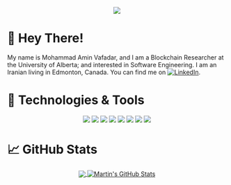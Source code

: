 <p align="center">
  <img src="https://github.com/mavafadar/mavafadar/blob/main/header.gif" />
</p>

# :wave: Hey There!

My name is Mohammad Amin Vafadar, and I am a Blockchain Researcher at the University of Alberta; and interested in Software Engineering. I am an Iranian living in Edmonton, Canada. You can find me on [![LinkedIn][1.1]][1].

[1.1]: https://github.com/mavafadar/mavafadar/blob/main/linkedin.png?raw=true
[1]: https://www.linkedin.com/in/ma-vafadar/

# 🔧 Technologies & Tools
<p align="center">
  <img src="https://img.shields.io/badge/OS-Windows-informational?style=flat&logo=windows&logoColor=white&color=2bbc8a"/>
  <img src="https://img.shields.io/badge/Editor-PyCharm-informational?style=flat&logo=pycharm&logoColor=white&color=2bbc8a"/>
  <img src="https://img.shields.io/badge/Code-Python-informational?style=flat&logo=python&logoColor=white&color=2bbc8a"/>
  <img src="https://img.shields.io/badge/Code-JavaScript-informational?style=flat&logo=javascript&logoColor=white&color=2bbc8a"/>
  <img src="https://img.shields.io/badge/Code-C++-informational?style=flat&logo=c&logoColor=white&color=2bbc8a"/>
  <img src="https://img.shields.io/badge/Code-Rust-informational?style=flat&logo=rust&logoColor=white&color=2bbc8a"/>
  <img src="https://img.shields.io/badge/Framwork-Django-informational?style=flat&logo=django&logoColor=white&color=2bbc8a"/>
  <img src="https://img.shields.io/badge/Framework-Vue-informational?style=flat&logo=vue.js&logoColor=white&color=2bbc8a"/>
</p>

# &#x1f4c8; GitHub Stats
<div align="center">
  <a href="https://github.com/mavafadar/mavafadar">
    <img align="center" src="https://github-readme-stats.vercel.app/api/top-langs/?username=mavafadar&title_color=ffffff&text_color=c9cacc&icon_color=2bbc8a&bg_color=1d1f21&langs_count=3" />
  </a>
  <a href="https://github.com/mavafadar/mavafadar">
    <img align="center" src="https://github-readme-stats.vercel.app/api?username=mavafadar&show_icons=true&line_height=27&count_private=true&title_color=ffffff&text_color=c9cacc&icon_color=2bbc8a&bg_color=1d1f21" alt="Martin's GitHub Stats" />
  </a>
</div>
